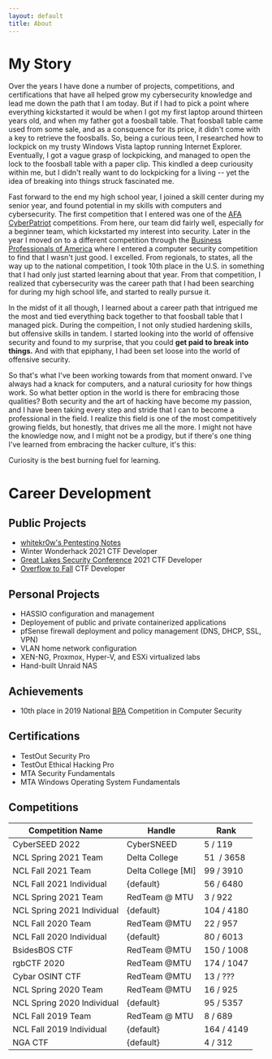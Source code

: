 ```yaml
---
layout: default
title: About
---
```

# My Story

Over the years I have done a number of projects, competitions, and certifications that have all helped grow my cybersecurity knowledge and lead me down the path that I am today. But if I had to pick a point where everything kickstarted it would be when I got my first laptop around thirteen years old, and when my father got a foosball table. That foosball table came used from some sale, and as a consquence for its price, it didn't come with a key to retrieve the foosballs. So, being a curious teen, I researched how to lockpick on my trusty Windows Vista laptop running Internet Explorer. Eventually, I got a vague grasp of lockpicking, and managed to open the lock to the foosball table with a paper clip. This kindled a deep curiousity within me, but I didn't really want to do lockpicking for a living -- yet the idea of breaking into things struck fascinated me. 

Fast forward to the end my high school year, I joined a skill center during my senior year, and found potential in my skills with computers and cybersecurity. The first competition that I entered was one of the [AFA CyberPatriot](https://www.uscyberpatriot.org/) competitions. From here, our team did fairly well, especially for a beginner team, which kickstarted my interest into security. Later in the year I moved on to a different competition through the [Business Professionals of America](https://bpa.org/) where I entered a computer security competition to find that I wasn't just good. I excelled. From regionals, to states, all the way up to the national competition, I took 10th place in the U.S. in something that I had only just started learning about that year. From that competition, I realized that cybersecurity was the career path that I had been searching for during my high school life, and started to really pursue it. 

In the midst of it all though, I learned about a career path that intrigued me the most and tied everything back together to that foosball table that I managed pick. During the compeition, I not only studied hardening skills, but offensive skills in tandem. I started looking into the world of offensive security and found to my surprise, that you could **get paid to break into things.** And with that epiphany, I had been set loose into the world of offensive security.

So that's what I've been working towards from that moment onward. I've always had a knack for computers, and a natural curiosity for how things work. So what better option in the world is there for embracing those qualities? Both security and the art of hacking have become my passion, and I have been taking every step and stride that I can to become a professional in the field. I realize this field is one of the most competitively growing fields, but honestly, that drives me all the more. I might not have the knowledge now, and I might not be a prodigy, but if there's one thing I've learned from embracing the hacker culture, it's this:

Curiosity is the best burning fuel for learning.

# Career Development
## Public Projects
- [whitekr0w's Pentesting Notes](https://notes.whitekr0w.com)
- Winter Wonderhack 2021 CTF Developer
- [Great Lakes Security Conference](https://ctftime.org/event/1341/) 2021 CTF Developer
- [Overflow to Fall](https://ctftime.org/event/1465/) CTF Developer

## Personal Projects
- HASSIO configuration and management
- Deployement of public and private containerized applications
- pfSense firewall deployment and policy management (DNS, DHCP, SSL, VPN)
- VLAN home network configuration
- XEN-NG, Proxmox, Hyper-V, and ESXi virtualized labs
- Hand-built Unraid NAS

## Achievements
- 10th place in 2019 National [BPA](https://bpa.org/) Competition in Computer Security

## Certifications
- TestOut Security Pro
- TestOut Ethical Hacking Pro
- MTA Security Fundamentals
- MTA Windows Operating System Fundamentals

## Competitions

| Competition Name           | Handle               | Rank       |
| -------------------------- | -------------------- | ---------- |
| CyberSEED 2022             | CyberSNEED           | 5 / 119    |
| NCL Spring 2021 Team       | Delta College        | 51  / 3658 |
| NCL Fall 2021 Team         | Delta College \[MI\] | 99 / 3910  | 
| NCL Fall 2021 Individual   | {default}            | 56 / 6480  |
| NCL Spring 2021 Team       | RedTeam @ MTU        | 3 / 922    |
| NCL Spring 2021 Individual | {default}            | 104 / 4180 |
| NCL Fall 2020 Team         | RedTeam @MTU         | 22 / 957   |
| NCL Fall 2020 Individual   | {default}            | 80 / 6013  |
| BsidesBOS CTF              | RedTeam @MTU         | 150 / 1008 |
| rgbCTF 2020                | RedTeam @MTU         | 174 / 1047 |
| Cybar OSINT CTF            | RedTeam @MTU         | 13 / ???   |
| NCL Spring 2020 Team       | RedTeam @MTU         | 16 / 925   |
| NCL Spring 2020 Individual | {default}            | 95 / 5357  |
| NCL Fall 2019 Team         | RedTeam @ MTU        | 8 / 689    |
| NCL Fall 2019 Individual   | {default}            | 164 / 4149 |
| NGA CTF                    | {default}            | 4 / 312    |